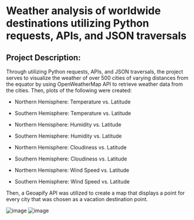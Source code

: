 # Weather analysis of worldwide destinations utilizing Python requests, APIs, and JSON traversals

## Project Description:
Through utilizing Python requests, APIs, and JSON traversals, the project serves to visualize the weather of over 500 cities of varying distances from the equator by using OpenWeatherMap API to retrieve weather data from the cities. Then, plots of the following were created: 


- Northern Hemisphere: Temperature vs. Latitude
- Southern Hemisphere: Temperature vs. Latitude

- Northern Hemisphere: Humidity vs. Latitude
- Southern Hemisphere: Humidity vs. Latitude

- Northern Hemisphere: Cloudiness vs. Latitude
- Southern Hemisphere: Cloudiness vs. Latitude

- Northern Hemisphere: Wind Speed vs. Latitude
- Southern Hemisphere: Wind Speed vs. Latitude

Then, a Geoapify API was utilized to create a map that displays a point for every city that was chosen as a vacation destination point. 

![image](https://user-images.githubusercontent.com/114372545/230671152-c1cee2ac-977a-4920-a804-259733fae227.png)
![image](https://user-images.githubusercontent.com/114372545/230671462-0c175c99-f07c-430b-9712-20c868df9e04.png)
